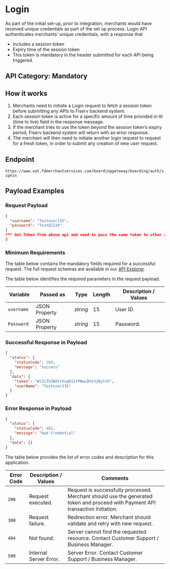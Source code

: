 # Login

As part of the initial set-up, prior to integration, merchants would have received unique credentials as part of the set up process.
Login API authenticates merchants’ unique credentials, with a response that 

- Includes a session token
- Expiry time of the session token
- This token is mandatory in the header submitted for each API being triggered. 


## API Category: Mandatory

## How it works

1. Merchants need to initiate a Login request to fetch a session token before submitting any APIs to Fiserv backend system.
2. Each session token is active for a specific amount of time provided in ttl (time to live) field in the response message.
3. If the merchant tries to use the token beyond the session token’s expiry period, Fiserv backend system will return with an error response.
4. The merchant will then need to initiate another login request to request for a fresh token, in order to submit any creation of new user request.


## Endpoint

`https://www.uat.fdmerchantservices.com/boardinggateway/boarding/auth/signin`

## Payload Examples

### Request Payload

```json
{
  "username": "Testuser135",
  "password": "Test@1234"
}
*** Get Token from above api and need to pass the same token to other apies.***
}
``` 

### Minimum Requirements

The table below contains the mandatory fields required for a successful request. The full request schemas are available in our [API Explorer](../api/?type=post&path=/boardinggateway/boarding/auth/signin).

The table below identifies the required parameters in the request payload.

| Variable | Passed as | Type | Length | Description / Values |
| -------- | ------- | -- | ------------ | ------------------ |
| `username` | JSON Property | *string* | 15 | User ID. |
| `Password ` | JSON Property | *string* | 15 | Password. |

### Successful Response in Payload

```json
{
  "status": {
    "statusCode": 200,
    "message": "Success"
  },
  "data": {
    "token": "Wl3iTXZWZVrhoqNIiFPNwLBYe32NyTvh",
    "userName": "Testuser135"
  }
}
```

### Error Response in Payload

```json
{
  "status": {
    "statusCode": 402,
    "message": "Bad Credential"
  },
  "data": {}
}
```

The table below provides the list of error codes and description for this application.


|  Error Code | Description / Values | Comments | 
| -------- | ------- | -- |
| `200` | Request executed. |  Request is successfully processed. Merchant should use the generated token and proceed with Payment API transaction Initiation.  | 
| `300 ` |   Request failure. |  Redirection error. Merchant should validate and retry with new request. | 
| `404` |  Not found. |   Server cannot find the requested resource. Contact Customer Support / Business Manager.  | 
| `500 ` |   Internal Server Error. |  Server Error. Contact Customer Support / Business Manager. | 